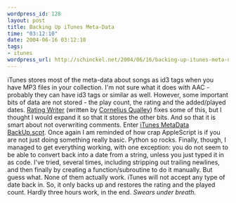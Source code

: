 ```yaml
--- 
wordpress_id: 128
layout: post
title: Backing Up iTunes Meta-Data
time: "03:12:10"
date: 2004-06-16 03:12:10
tags: 
- itunes
wordpress_url: http://schinckel.net/2004/06/16/backing-up-itunes-meta-data/
---
```

iTunes stores most of the meta-data about songs as id3 tags when you have MP3 files in your collection. I'm not sure what it does with AAC - probably they can have id3 tags or similar as well. However, some important bits of data are not stored - the play count, the rating and the added/played dates. [Rating Writer][1] (written by [Cornelius Qualley][2]) fixes some of this, but I thought I would expand it so that it stores the other bits. And so that it is smart about not overwriting comments. Enter [iTunes MetaData BackUp.scpt][3]. Once again I am reminded of how crap AppleScript is if you are not just doing something really basic. Python so rocks. Finally, though, I managed to get everything working, with one exception: you do not seem to be able to convert back into a date from a string, unless you just typed it in as code. I've tried, several times, including stripping out trailing newlines, and then finally by creating a function/subroutine to do it manually. But guess what. None of them actually work. iTunes will not accept any type of date back in. So, it only backs up and restores the rating and the played count. Hardly three hours work, in the end. _Swears under breath._

   [1]: htp://RatingWriter.MidwestDJs.com
   [2]: mailto:cutmoneyc@midwestdjs.com
   [3]: http://members.optusnet.com.au/~matt.schinckel/files/iTunes%20MetaData%20BackUp.scpt

